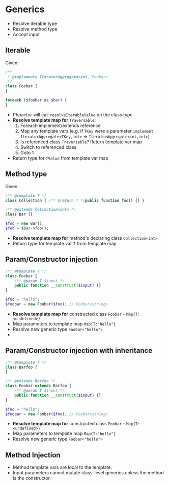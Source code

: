 Generics
========

- Resolve iterable type
- Resolve method type
- Accept input

## Iterable

Given:

```php
/**
 * @implements IteratorAggregate<int, Foobar>
 */
class Foobar {
}

foreach ($foobar as $bar) {
}
```

- Phpactor will call `resolveIterableValue` on the class type
- **Resolve template map for** `Traversable`:
    1. Foreach implement/extends reference
    2. Map any template vars (e.g. if `TKey` were a parameter `implement IteratorAggregate<TKey,int>` => `IteratoeAggregate<int,int>`)
    3. Is referenced class `Traversable`? Return template var map
    4. Switch to referenced class
    5. Goto 1
- Return type for `TValue` from template var map

## Method type

Given:

```php
/** @template T */
class Collection { /** @return T */public function foo() {} }

/** @extends Collection<int> */
class Bar {}

$foo = new Bar();
$foo = $bar->foo();
```

- **Resolve template map for** method's declaring class `Collection<int>`
- Return type for template var `T` from template map

## Param/Constructor injection

```php
/** @template T */
class Foobar {
    /** @param T $input */
    public function __construct($input) {}
}

$foo = "hello";
$foobar = new Foobar($foo); // Foobar<string>
```

- **Resolve template map for** constructed class `Foobar` - `Map{T:<undefined>}`
- Map parameters to template map `Map{T:"hello"}`
- Resolve new generic type `Foobar<"hello">`
-
## Param/Constructor injection with inheritance

```php
/** @template T */
class Barfoo {
}

/** @extends Barfoo */
class Foobar extends Barfoo {
    /** @param T $input */
    public function __construct($input) {}
}

$foo = "hello";
$foobar = new Foobar($foo); // Foobar<string>
```

- **Resolve template map for** constructed class `Foobar` - `Map{T:<undefined>}`
- Map parameters to template map `Map{T:"hello"}`
- Resolve new generic type `Foobar<"hello">`

## Method Injection

- Method template vars are local to the template.
- Input parameters cannot mutate class-level generics unless the method is the
  constructor.
